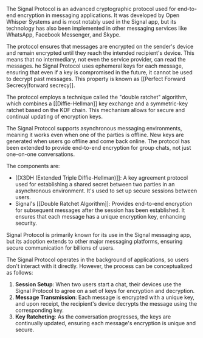 The Signal Protocol is an advanced cryptographic protocol used for end-to-end encryption in messaging applications. It was developed by Open Whisper Systems and is most notably used in the Signal app, but its technology has also been implemented in other messaging services like WhatsApp, Facebook Messenger, and Skype.

The protocol ensures that messages are encrypted on the sender's device and remain encrypted until they reach the intended recipient's device. This means that no intermediary, not even the service provider, can read the messages.  he Signal Protocol uses ephemeral keys for each message, ensuring that even if a key is compromised in the future, it cannot be used to decrypt past messages. This property is known as [[Perfect Forward Secrecy|forward secrecy]].

The protocol employs a technique called the "double ratchet" algorithm, which combines a [[Diffie-Hellman]] key exchange and a symmetric-key ratchet based on the KDF chain. This mechanism allows for secure and continual updating of encryption keys.

The Signal Protocol supports asynchronous messaging environments, meaning it works even when one of the parties is offline. New keys are generated when users go offline and come back online. The protocol has been extended to provide end-to-end encryption for group chats, not just one-on-one conversations.

The components are:

- [[X3DH (Extended Triple Diffie-Hellman)]]: A key agreement protocol used for establishing a shared secret between two parties in an asynchronous environment. It's used to set up secure sessions between users.
- Signal's [[Double Ratchet Algorithm]]: Provides end-to-end encryption for subsequent messages after the session has been established. It ensures that each message has a unique encryption key, enhancing security.

Signal Protocol is primarily known for its use in the Signal messaging app, but its adoption extends to other major messaging platforms, ensuring secure communication for billions of users.

The Signal Protocol operates in the background of applications, so users don't interact with it directly. However, the process can be conceptualized as follows:

1. **Session Setup**: When two users start a chat, their devices use the Signal Protocol to agree on a set of keys for encryption and decryption.
2. **Message Transmission**: Each message is encrypted with a unique key, and upon receipt, the recipient's device decrypts the message using the corresponding key.
3. **Key Ratcheting**: As the conversation progresses, the keys are continually updated, ensuring each message's encryption is unique and secure.

